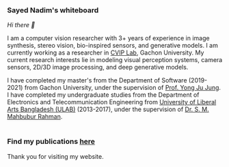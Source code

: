 ### Sayed Nadim's whiteboard

*Hi there 👋*

I am a computer vision researcher with 3+ years of experience in image synthesis, stereo vision, bio-inspired sensors, and generative models. I am currently working as a researcher in [CVIP Lab](https://sites.google.com/site/gachoncvip/home), Gachon University. My current research interests lie in modeling visual perception systems, camera sensors, 2D/3D image processing, and deep generative models.

I have completed my master's from the Department of Software (2019-2021) from Gachon University, under the supervision of  [Prof. Yong Ju Jung](https://sites.google.com/site/coolyjjung/). I have completed my undergraduate studies from the Department of Electronics and Telecommunication Engineering from [University of Liberal Arts Bangladesh (ULAB)](https://ulab.edu.bd/) (2013-2017), under the supervision of [Dr. S. M. Mahbubur Rahman](https://eee.buet.ac.bd/faculty/details/dr-s-m-mahbubur-rahman).
<br><br>
### Find my publications [here](/publications/pub_list.md)
<!-- ### Read my blogs [here](/blogs/blog_lists.md). -->

[//]: # (<br>)

[//]: # (#### Basic queries about me )

[//]: # ()
[//]: # (- 🔭 I’m currently working on image inpainting and event cameras.)

[//]: # (- 🌱 I’m currently learning about camera sensors and cuda programming.)

[//]: # (- 💬 I usually work with PyTorch. I have experiences with TensorFlow &#40;1.x&#41;, Keras and MATLAB. )

[//]: # (- 📫 How to reach me: smnadimuddin at gmail dot com)

[//]: # (<!-- - ⚡ Fun fact: I have recently stopped smoking.  -->)


Thank you for visiting my website. 
